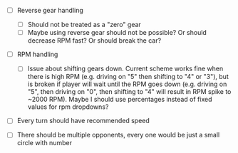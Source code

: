 - [ ] Reverse gear handling
  - [ ] Should not be treated as a "zero" gear
  - [ ] Maybe using reverse gear should not be possible? Or should decrease RPM fast? Or should break the car?
- [ ] RPM handling
  - [ ] Issue about shifting gears down. Current scheme works fine when there is high RPM (e.g. driving on "5" then shifting to "4" or "3"), but is broken if player will wait until the RPM goes down (e.g. driving on "5", then driving on "0", then shifting to "4" will result in RPM spike to ~2000 RPM). Maybe I should use percentages instead of fixed values for rpm dropdowns?
- [ ] Every turn should have recommended speed
- [ ] There should be multiple opponents, every one would be just a small circle with number

